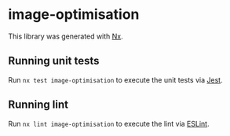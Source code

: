 # image-optimisation

This library was generated with [Nx](https://nx.dev).

## Running unit tests

Run `nx test image-optimisation` to execute the unit tests via [Jest](https://jestjs.io).

## Running lint

Run `nx lint image-optimisation` to execute the lint via [ESLint](https://eslint.org/).
